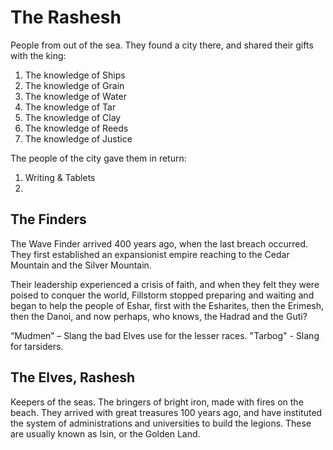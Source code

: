 # The Rashesh

People from out of the sea. They found a city there, and shared their gifts with the king:
 1. The knowledge of Ships
 2. The knowledge of Grain
 3. The knowledge of Water
 4. The knowledge of Tar
 5. The knowledge of Clay
 6. The knowledge of Reeds
 7. The knowledge of Justice

The people of the city gave them in return:
 1. Writing & Tablets
 2. 

## The Finders

The Wave Finder arrived 400 years ago, when the last breach occurred. They first established an expansionist empire reaching to the Cedar Mountain and the Silver Mountain. 

Their leadership experienced a crisis of faith, and when they felt they were poised to conquer the world, Fillstorm stopped preparing and waiting and began to help the people of Eshar, first with the Esharites, then the Erimesh, then the Danoi, and now perhaps, who knows, the Hadrad and the Guti?

“Mudmen” – Slang the bad Elves use for the lesser races.
"Tarbog" - Slang for tarsiders.

## The Elves, Rashesh

Keepers of the seas. The bringers of bright iron, made with fires on the beach. They arrived with great treasures 100 years ago, and have instituted the system of administrations and universities to build the legions. These are usually known as Isin, or the Golden Land.
